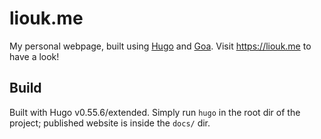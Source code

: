 # liouk.me
My personal webpage, built using [Hugo](https://gohugo.io/) and [Goa](https://github.com/shenoybr/hugo-goa). Visit https://liouk.me to have a look!

## Build
Built with Hugo v0.55.6/extended. Simply run `hugo` in the root dir of the project; published website is inside the `docs/` dir.

